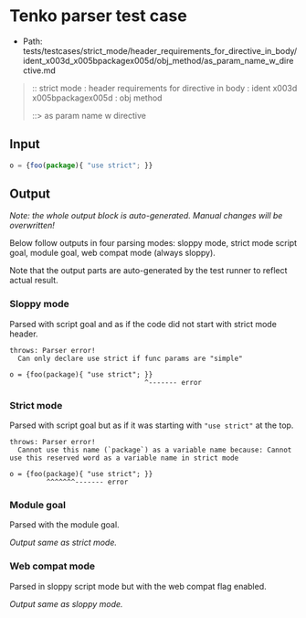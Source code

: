 # Tenko parser test case

- Path: tests/testcases/strict_mode/header_requirements_for_directive_in_body/ident_x003d_x005bpackagex005d/obj_method/as_param_name_w_directive.md

> :: strict mode : header requirements for directive in body : ident x003d x005bpackagex005d : obj method
>
> ::> as param name w directive

## Input


`````js
o = {foo(package){ "use strict"; }}
`````

## Output

_Note: the whole output block is auto-generated. Manual changes will be overwritten!_

Below follow outputs in four parsing modes: sloppy mode, strict mode script goal, module goal, web compat mode (always sloppy).

Note that the output parts are auto-generated by the test runner to reflect actual result.

### Sloppy mode

Parsed with script goal and as if the code did not start with strict mode header.

`````
throws: Parser error!
  Can only declare use strict if func params are "simple"

o = {foo(package){ "use strict"; }}
                                 ^------- error
`````

### Strict mode

Parsed with script goal but as if it was starting with `"use strict"` at the top.

`````
throws: Parser error!
  Cannot use this name (`package`) as a variable name because: Cannot use this reserved word as a variable name in strict mode

o = {foo(package){ "use strict"; }}
         ^^^^^^^------- error
`````


### Module goal

Parsed with the module goal.

_Output same as strict mode._

### Web compat mode

Parsed in sloppy script mode but with the web compat flag enabled.

_Output same as sloppy mode._
